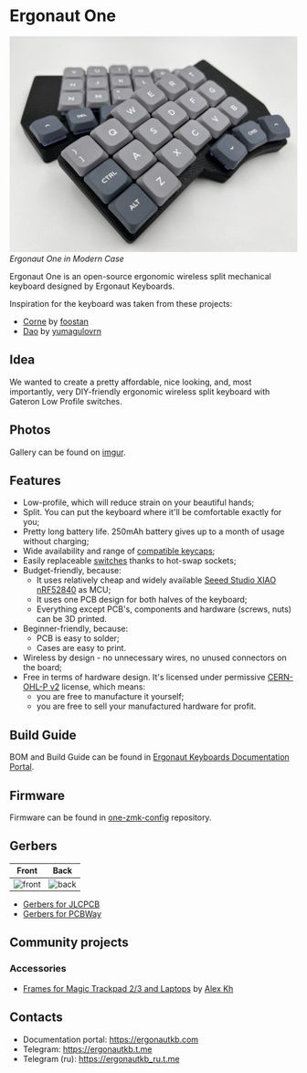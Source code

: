 # Ergonaut One

![Ergonaut One Header Image](img/header.jpg)
*Ergonaut One in Modern Case*

Ergonaut One is an open-source ergonomic wireless split mechanical keyboard designed by Ergonaut Keyboards.

Inspiration for the keyboard was taken from these projects:

* [Corne](https://github.com/foostan/crkbd) by [foostan](https://github.com/foostan)
* [Dao](https://github.com/yumagulovrn/dao-choc-ble) by [yumagulovrn](https://github.com/yumagulovrn)

## Idea

We wanted to create a pretty affordable, nice looking, and, most importantly, very DIY-friendly ergonomic wireless split keyboard with Gateron Low Profile switches.

## Photos

Gallery can be found on [imgur](https://imgur.com/a/sOBBtmQ).

## Features

* Low-profile, which will reduce strain on your beautiful hands;
* Split. You can put the keyboard where it'll be comfortable exactly for you;
* Pretty long battery life. 250mAh battery gives up to a month of usage without charging;
* Wide availability and range of [compatible keycaps](https://ergonautkb.com/docs/switches/gateron-low-profile#keycaps-compatibility);
* Easily replaceable [switches](https://ergonautkb.com/docs/switches/gateron-low-profile#ks-33-v2) thanks to hot-swap sockets;
* Budget-friendly, because:
  * It uses relatively cheap and widely available [Seeed Studio XIAO nRF52840](https://wiki.seeedstudio.com/XIAO_BLE/) as MCU;
  * It uses one PCB design for both halves of the keyboard;
  * Everything except PCB's, components and hardware (screws, nuts) can be 3D printed.
* Beginner-friendly, because:
  * PCB is easy to solder;
  * Cases are easy to print.
* Wireless by design - no unnecessary wires, no unused connectors on the board;
* Free in terms of hardware design. It's licensed under permissive [CERN-OHL-P v2](https://ohwr.org/cern_ohl_p_v2.pdf) license, which means:
  * you are free to manufacture it yourself;
  * you are free to sell your manufactured hardware for profit.

## Build Guide

BOM and Build Guide can be found in [Ergonaut Keyboards Documentation Portal](https://ergonautkb.com/docs/keyboards/ergonaut-one/intro).

## Firmware

Firmware can be found in [one-zmk-config](https://github.com/ergonautkb/one-zmk-config) repository.

## Gerbers

| Front                                            | Back                                                 |
| ------------------------------------------------ | ---------------------------------------------------- |
| ![front](../../releases/latest/download/pcb.png) | ![back](../../releases/latest/download/pcb_back.png) |

* [Gerbers for JLCPCB](../../releases/latest/download/pcb-JLCPCB_gerbers.zip)
* [Gerbers for PCBWay](../../releases/latest/download/pcb-PCBWay_gerbers.zip)

## Community projects

### Accessories

* [Frames for Magic Trackpad 2/3 and Laptops](https://www.thingiverse.com/thing:6447743) by [Alex Kh](https://www.thingiverse.com/alehano777/designs)

## Contacts

* Documentation portal: https://ergonautkb.com
* Telegram: https://ergonautkb.t.me
* Telegram (ru): https://ergonautkb_ru.t.me
